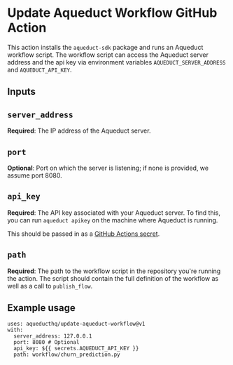 # Update Aqueduct Workflow GitHub Action

This action installs the `aqueduct-sdk` package and runs an Aqueduct workflow script.
The workflow script can access the Aqueduct server address and the api key via environment variables
`AQUEDUCT_SERVER_ADDRESS` and `AQUEDUCT_API_KEY`.

## Inputs

## `server_address`

**Required**: The IP address of the Aqueduct server.

## `port`

**Optional**: Port on which the server is listening; if none is provided, we assume port 8080.

## `api_key`

**Required**: The API key associated with your Aqueduct server. To find this, you can run `aqueduct apikey` on the machine where Aqueduct is running.

This should be passed in as a [GitHub Actions secret](https://docs.github.com/en/actions/security-guides/encrypted-secrets).

## `path`

**Required**: The path to the workflow script in the repository you're running the action. The script should contain the full definition of the workflow as well as a call to `publish_flow`.

## Example usage
```
uses: aqueducthq/update-aqueduct-workflow@v1
with:
  server_address: 127.0.0.1
  port: 8080 # Optional
  api_key: ${{ secrets.AQUEDUCT_API_KEY }}
  path: workflow/churn_prediction.py
```
